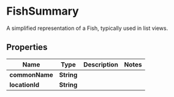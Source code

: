 

# FishSummary

A simplified representation of a Fish, typically used in list views.

## Properties

| Name | Type | Description | Notes |
|------------ | ------------- | ------------- | -------------|
|**commonName** | **String** |  |  |
|**locationId** | **String** |  |  |



